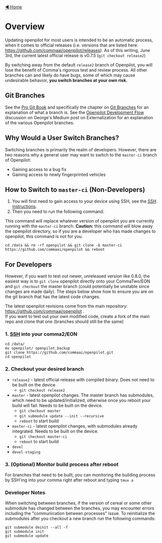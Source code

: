 [◄ Home](../wiki)

# Overview
Updating openpilot for most users is intended to be an automatic process, when it comes to official releases (i.e. versions that are listed here: https://github.com/commaai/openpilot/releases). As of this writing, June 3rd, the current latest official release is v0.7.5 (`git checkout release2`)

By switching away from the default `release2` branch of Openpilot, you will lose the benefit of Comma's rigorous test and review process.  All other branches can and likely do have bugs, some of which may cause undesirable behavior, **you switch branches at your own risk.**

## Git Branches
See the [Pro Git Book](https://git-scm.com/book/en/v2) and specifically the chapter on [Git Branches](https://git-scm.com/book/en/v2/Git-Branching-Branches-in-a-Nutshell) for an explanation of what a branch is. See the [Openpilot Development Flow](https://medium.com/@comma_ai/a-2020-theme-externalization-13b33326d8b3#9f7b:~:text=openpilot%20development%20flow) discussion on George's Medium post on Externalization for an explanation of the various Openpilot branches.

## Why Would a User Switch Branches?
Switching branches is primarily the realm of developers.  However, there are two reasons why a general user may want to switch to the `master-ci` branch of Openpilot:
* Gaining access to a bug fix
* Gaining access to newly fingerprinted vehicles

## How to Switch to `master-ci` (Non-Developers)
1. You will first need to gain access to your device using SSH, see the [SSH instructions](https://github.com/commaai/openpilot/wiki/SSH). 
2. Then you need to run the following command:
 
This command will replace whatever version of openpilot you are currently running with the `master-ci` branch. **Caution:** this command will blow away the openpilot directory, so if you are a developer who has made changes to openpilot, this command is not for you.

`cd /data && rm -rf openpilot && git clone -b master-ci https://github.com/commaai/openpilot && reboot`

## For Developers

However, if you want to test out newer, unreleased version like 0.8.0, the easiest way is to `git clone` openpilot directly onto your CommaTwo/EON and `git checkout` the master branch (could potentially be unstable since changes are made daily). The steps below show how to ensure you are on the git branch that has the latest code changes. 

The latest openpilot revisions come from the main repository: https://github.com/commaai/openpilot . \
If you want to test out your own modified code, create a fork of the main repo and clone that one (branches should still be the same)

### 1. [SSH](../wiki/SSH) into your comma2/EON
`cd /data/`\
`mv openpilot/ openpilot.backup`\
`git clone https://github.com/commaai/openpilot.git`\
`cd openpilot`

### 2. Checkout your desired branch
* `release2` - latest official release with compiled binary. Does not need to be built on the device
  * `git checkout release2`
* `master` - latest openpilot changes. The master branch has submodules, which need to be updated/initialized, otherwise once you reboot your build will fail. Needs to be built on the device.
  * `git checkout master`
  * `git submodule update --init --recursive`
  * `reboot` to start build
* `master-ci` - latest openpilot changes, with submodules already integrated. Needs to be built on the device.
  * `git checkout master-ci`
  * `reboot` to start build
* `devel`
* `devel-staging`

### 3. (Optional) Monitor build process after reboot
For branches that need to be built, you can monitoring the building process by SSH'ing into your comma right after reboot and typing `tmux a`

### Developer Notes

When switching between branches, if the version of cereal or some other submodule has changed between the branches, you may encounter errors including the "communication between processes" issue.  To reinitialize the submodules after you checkout a new branch run the following commands:

```
git submodule deinit --all -f 
git submodule init
git submodule update
```